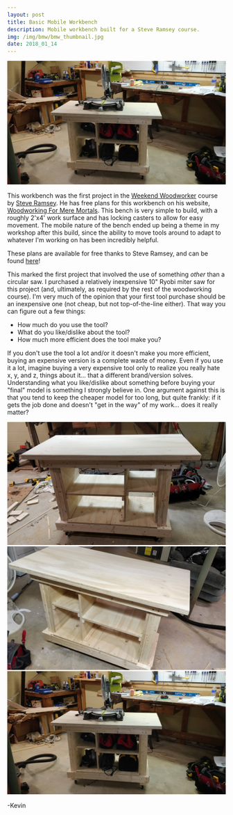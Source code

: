 ```yaml
---
layout: post
title: Basic Mobile Workbench
description: Mobile workbench built for a Steve Ramsey course.
img: /img/bmw/bmw_thumbnail.jpg
date: 2018_01_14
---
```


<div class="img_row">
    <img class="col three" src="/img/bmw/bmw.jpg" title="Basic Mobile Workbench"/>
</div>

This workbench was the first project in the [Weekend Woodworker](http://theweekendwoodworker.com) course by [Steve Ramsey](https://www.youtube.com/user/stevinmarin/featured).  He has free plans for this workbench on his website, [Woodworking For Mere Mortals](http://woodworking.formeremortals.net).  This bench is very simple to build, with a roughly 2'x4' work surface and has locking casters to allow for easy movement.  The mobile nature of the bench ended up being a theme in my workshop after this build, since the ability to move tools around to adapt to whatever I'm working on has been incredibly helpful.

These plans are available for free thanks to Steve Ramsey, and can be found [here](http://basicmobileworkbench.com)!

This marked the first project that involved the use of something *other* than a circular saw.  I purchased a relatively inexpensive 10" Ryobi miter saw for this project (and, ultimately, as required by the rest of the woodworking course).  I'm very much of the opinion that your first tool purchase should be an inexpensive one (not cheap, but not top-of-the-line either).  That way you can figure out a few things:

- How much do you use the tool?
- What do you like/dislike about the tool?
- How much more efficient does the tool make you?

If you don't use the tool a lot and/or it doesn't make you more efficient, buying an expensive version is a complete waste of money.  Even if you use it a lot, imagine buying a very expensive tool only to realize you really hate x, y, and z, things about it... that a different brand/version solves.  Understanding what you like/dislike about something before buying your "final" model is something I strongly believe in.  One argument against this is that you tend to keep the cheaper model for too long, but quite frankly: if it gets the job done and doesn't "get in the way" of my work... does it really matter?

<div class="img_row">
    <img class="col three" src="/img/bmw/bmw_front.jpg" title="Empty Basic Mobile Workbench"/>
</div>
<div class="img_row">
    <img class="col three" src="/img/bmw/bmw_profile.jpg" title="Empty Basic Mobile Workbench (Profile view)"/>
</div>
<div class="img_row_tall">
    <img class="col three" src="/img/bmw/bmw.jpg" title="Stocked up workbench"/>
</div>

-Kevin
